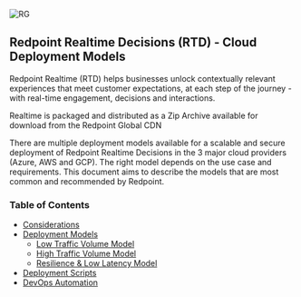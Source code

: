![RG](https://user-images.githubusercontent.com/42842390/158004336-60f07c05-7e5d-420e-87a6-22c5ac206fb6.jpg)
## Redpoint Realtime Decisions (RTD) - Cloud Deployment Models
Redpoint Realtime (RTD) helps businesses unlock contextually relevant experiences that meet customer expectations, at each step of the journey - with real-time engagement, decisions and interactions.

Realtime is packaged and distributed as a Zip Archive available for download from the Redpoint Global CDN

There are multiple deployment models available for a scalable and secure deployment of Redpoint Realtime Decisions in the 3 major cloud providers (Azure, AWS and GCP). The right model depends on the use case and requirements. This document aims to describe the models that are most common and recommended by Redpoint.

### Table of Contents

- [Considerations ](#considerations)
- [Deployment Models ](#deployment-models)
     - [Low Traffic Volume Model ](#low-traffic-volume-model)
     - [High Traffic Volume Model ](#high-traffic-volume-model)
     - [Resilience & Low Latency Model](#resilience-&-low-latency-model)
- [Deployment Scripts](#deployment-scripts)
- [DevOps Automation](#devops-automation)




